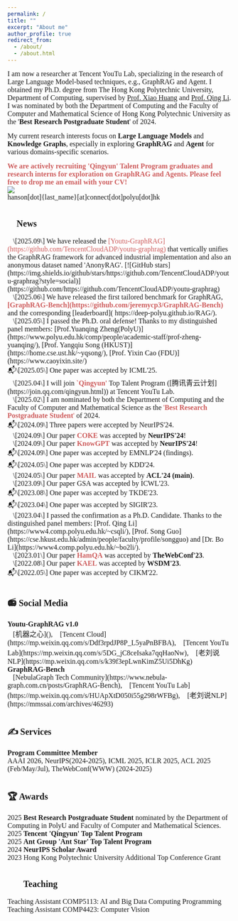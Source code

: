 ```yaml
---
permalink: /
title: ""
excerpt: "About me"
author_profile: true
redirect_from: 
  - /about/
  - /about.html
---
```


<span style="font-family: Trebuchet MS; font-size: 16px">I am now a researcher at Tencent YouTu Lab, specializing in the research of Large Language Model-based techniques, e.g., GraphRAG and Agent. I obtained my Ph.D. degree from The Hong Kong Polytechnic University, Department of Computing, supervised by [Prof. Xiao Huang](https://www4.comp.polyu.edu.hk/~xiaohuang/index.html) and [Prof. Qing Li](https://www4.comp.polyu.edu.hk/~csqli/). I was nominated by both the Department of Computing and the Faculty of Computer and Mathematical Science of Hong Kong Polytechnic University as the '**Best Research Postgraduate Student**' of 2024.</span>

<span style="font-family: Trebuchet MS; font-size: 16px">My current research interests focus on <b>Large Language Models </b> and <b>Knowledge Graphs</b>, especially in exploring <b>GraphRAG</b> and <b>Agent</b> for various domains-specific scenarios.</span><br>

<span style="font-family: Trebuchet MS; font-size: 16px; color: #CD5C5C">**We are actively recruiting 'Qingyun' Talent Program graduates and research interns for exploration on GraphRAG and Agents. Please feel free to drop me an email with your CV!**</span><br>
![](https://img.shields.io/badge/Contact-Welcome-blue)<br>
<span style="font-family: Trebuchet MS; font-size: 16px; font:bold">hanson[dot]{last_name}[at]connect[dot]polyu[dot]hk
<h1><span style="font-size: 20px; font-family: Trebuchet MS; font: bold">📰 News</span></h1>
<span style="font-family: Trebuchet MS; font-size: 16px; font: bold">📜\[2025.09\] We have released the <span style="color: #CD5C5C">[Youtu-GraphRAG](https://github.com/TencentCloudADP/youtu-graphrag)</span> that vertically unifies the GraphRAG framework for advanced industrial implementation and also an anonymous dataset named 'AnonyRAG'. [![GitHub stars](https://img.shields.io/github/stars/https://github.com/TencentCloudADP/youtu-graphrag?style=social)](https://github.com/https://github.com/TencentCloudADP/youtu-graphrag)</span><br>
<span style="font-family: Trebuchet MS; font-size: 16px; font: bold">📜\[2025.06\] We have released the first tailored benchmark for GraphRAG, <b><span style="color: #CD5C5C">[GraphRAG-Bench](https://github.com/jeremycp3/GraphRAG-Bench)</span></b> and the corresponding [leaderboard]( https://deep-polyu.github.io/RAG/).</span><br>
<span style="font-family: Trebuchet MS; font-size: 16px; font: bold">🚩\[2025.05\] I passed the Ph.D. oral defense! Thanks to my distinguished panel members: [Prof.Yuanqing Zheng(PolyU)](https://www.polyu.edu.hk/comp/people/academic-staff/prof-zheng-yuanqing/), [Prof. Yangqiu Song (HKUST)](https://home.cse.ust.hk/~yqsong/), [Prof. Yixin Cao (FDU)](https://www.caoyixin.site/)</span><br>
<span style="font-family: Trebuchet MS; font-size: 16px; font: bold">📬\[2025.05\] One paper was accepted by ICML'25.</span><br>
<span style="font-family: Trebuchet MS; font-size: 16px; font: bold">🚩\[2025.04\] I will join <b><span style="color: #CD5C5C">`Qingyun'</span></b> Top Talent Program ([腾讯青云计划](https://join.qq.com/qingyun.html)) at Tencent YouTu Lab.</span><br>
<span style="font-family: Trebuchet MS; font-size: 16px; font: bold">🚩\[2025.02\] I am nominated by both the Department of Computing and the Faculty of Computer and Mathematical Science as the <span style="color: #CD5C5C">'<b>Best Research Postgraduate Student</b>'</span> of 2024.</span><br>
<span style="font-family: Trebuchet MS; font-size: 16px; font: bold">📬\[2024.09\] Three papers were accepted by NeurIPS'24.</span><br>
<span style="font-family: Trebuchet MS; font-size: 16px; font: bold">📜\[2024.09\] Our paper <b><span style="color: #CD5C5C">COKE</span></b> was accepted by <b>NeurIPS'24</b>! </span><br>
<span style="font-family: Trebuchet MS; font-size: 16px; font: bold">📜\[2024.09\] Our paper <b><span style="color: #CD5C5C">KnowGPT</span></b> was accepted by <b>NeurIPS'24</b>!</span><br>
<span style="font-family: Trebuchet MS; font-size: 16px; font: bold">📬\[2024.09\] One paper was accepted by EMNLP'24 (findings). </span><br>
<span style="font-family: Trebuchet MS; font-size: 16px; font: bold">📬\[2024.05\] One paper was accepted by KDD'24. </span><br>
<span style="font-family: Trebuchet MS; font-size: 16px; font: bold">📜\[2024.05\] Our paper <b><span style="color: #CD5C5C">MAIL</span></b> was accepted by <b>ACL'24 (main)</b>.</span><br>
<span style="font-family: Trebuchet MS; font-size: 16px; font: bold">📜\[2023.09\] Our paper GSA was accepted by ICWL'23.</span><br>
<span style="font-family: Trebuchet MS; font-size: 16px; font: bold">📬\[2023.08\] One paper was accepted by TKDE'23. </span><br>
<span style="font-family: Trebuchet MS; font-size: 16px; font: bold">📬\[2023.04\] One paper was accepted by SIGIR'23.</span><br>
<span style="font-family: Trebuchet MS; font-size: 16px; font: bold">🚩\[2023.04\] I passed the confirmation as a Ph.D. Candidate. Thanks to the distinguished panel members: [Prof. Qing Li](https://www4.comp.polyu.edu.hk/~csqli/), [Prof. Song Guo](https://cse.hkust.edu.hk/admin/people/faculty/profile/songguo) and [Dr. Bo Li](https://www4.comp.polyu.edu.hk/~bo2li/). </span><br>
<span style="font-family: Trebuchet MS; font-size: 16px; font: bold">📜\[2023.01\] Our paper <b><span style="color: #CD5C5C">HamQA</span></b> was accepted by <b>TheWebConf'23</b>.</span><br>
<span style="font-family: Trebuchet MS; font-size: 16px; font: bold">📜\[2022.08\] Our paper <b><span style="color: #CD5C5C">KAEL</span></b> was accepted by <b>WSDM'23</b>.</span><br>
<span style="font-family: Trebuchet MS; font-size: 16px; font: bold">📬\[2022.05\] One paper was accepted by CIKM'22.</span><be>
<h1><span style="font-size: 20px; font-family: Trebuchet MS; font: bold">📻 Social Media</span></h1>
<span style="font-family: Trebuchet MS; font-size: 16px; font:bold"><b>Youtu-GraphRAG v1.0</b></span><br>
<span style="font-family: Trebuchet MS; font-size: 16px">📣[机器之心](), 📣[Tencent Cloud](https://mp.weixin.qq.com/s/Ddf3rpdJP8P_L5yaPnBFBA), 📣[Tencent YouTu Lab](https://mp.weixin.qq.com/s/5DG_jC8ceIsaka7qqHaoNw), 📣[老刘说NLP](https://mp.weixin.qq.com/s/k39f3epLwnKimZ5Ui5DhKg)</span><br>
<span style="font-family: Trebuchet MS; font-size: 16px; font:bold"><b>GraphRAG-Bench</b></span><br>
<span style="font-family: Trebuchet MS; font-size: 16px">📣[NebulaGraph Tech Community](https://www.nebula-graph.com.cn/posts/GraphRAG-Bench), 📣[Tencent YouTu Lab](https://mp.weixin.qq.com/s/HUApXtD050i55g298rWFBg), 📣[老刘说NLP](https://mmssai.com/archives/46293) </span><br>
<h1><span style="font-size: 20px; font-family: Trebuchet MS; font: bold">✍ Services</span></h1>
<span style="font-family: Trebuchet MS; font-size: 16px; font:bold"><b>Program Committee Member</b></span><br>
<span style="font-family: Trebuchet MS; font-size: 16px">AAAI 2026, NeurIPS(2024-2025), ICML 2025, ICLR 2025, ACL 2025 (Feb/May/Jul), TheWebConf(WWW) (2024-2025)</span><br>
<h1><span style="font-size: 20px; font-family: Trebuchet MS; font: bold">🏆 Awards</span></h1>
<span style="font-family: Trebuchet MS; font-size: 16px">2025 <b>Best Research Postgraduate Student</b> nominated by the Department of Computing in PolyU and Faculty of Computer and Mathematical Sciences.</span><br>
<span style="font-family: Trebuchet MS; font-size: 16px">2025 <b>Tencent 'Qingyun' Top Talent Program</b></span><br>
  <span style="font-family: Trebuchet MS; font-size: 16px">2025 <b>Ant Group 'Ant Star' Top Talent Program</b></span><br>
<span style="font-family: Trebuchet MS; font-size: 16px">2024 <b>NeurIPS Scholar Award</b></span><br>
<span style="font-family: Trebuchet MS; font-size: 16px">2023 Hong Kong Polytechnic University Additional Top Conference Grant</span><br>
<h1><span style="font-size: 20px; font-family: Trebuchet MS; font: bold">🧑‍🏫 Teaching</span></h1>
<span style="font-family: Trebuchet MS; font-size: 16px">Teaching Assistant COMP5113: AI and Big Data Computing Programming</span><br>
<span style="font-family: Trebuchet MS; font-size: 16px">Teaching Assistant COMP4423: Computer Vision</span><br>



